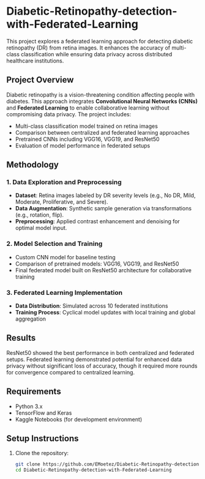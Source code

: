 # Diabetic-Retinopathy-detection-with-Federated-Learning

This project explores a federated learning approach for detecting diabetic retinopathy (DR) from retina images. It enhances the accuracy of multi-class classification while ensuring data privacy across distributed healthcare institutions.

## Project Overview

Diabetic retinopathy is a vision-threatening condition affecting people with diabetes. This approach integrates **Convolutional Neural Networks (CNNs)** and **Federated Learning** to enable collaborative learning without compromising data privacy. The project includes:
- Multi-class classification model trained on retina images
- Comparison between centralized and federated learning approaches
- Pretrained CNNs including VGG16, VGG19, and ResNet50
- Evaluation of model performance in federated setups

## Methodology

### 1. Data Exploration and Preprocessing
   - **Dataset**: Retina images labeled by DR severity levels (e.g., No DR, Mild, Moderate, Proliferative, and Severe).
   - **Data Augmentation**: Synthetic sample generation via transformations (e.g., rotation, flip).
   - **Preprocessing**: Applied contrast enhancement and denoising for optimal model input.

### 2. Model Selection and Training
   - Custom CNN model for baseline testing
   - Comparison of pretrained models: VGG16, VGG19, and ResNet50
   - Final federated model built on ResNet50 architecture for collaborative training

### 3. Federated Learning Implementation
   - **Data Distribution**: Simulated across 10 federated institutions
   - **Training Process**: Cyclical model updates with local training and global aggregation

## Results

ResNet50 showed the best performance in both centralized and federated setups. Federated learning demonstrated potential for enhanced data privacy without significant loss of accuracy, though it required more rounds for convergence compared to centralized learning.

## Requirements

- Python 3.x
- TensorFlow and Keras
- Kaggle Notebooks (for development environment)

## Setup Instructions

1. Clone the repository:
   ```bash
   git clone https://github.com/EMoetez/Diabetic-Retinopathy-detection-with-Federated-Learning.git
   cd Diabetic-Retinopathy-detection-with-Federated-Learning
